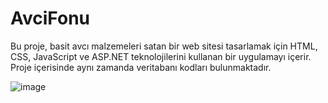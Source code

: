 # AvciFonu
Bu proje, basit avcı malzemeleri satan bir web sitesi tasarlamak için HTML, CSS, JavaScript ve ASP.NET teknolojilerini kullanan bir uygulamayı içerir.
Proje içerisinde aynı zamanda veritabanı kodları bulunmaktadır.

![image](https://github.com/seyhmusaykut/AvciFonu/assets/89939854/95a2fb79-a53d-4baf-8ce1-321b989e546e)
